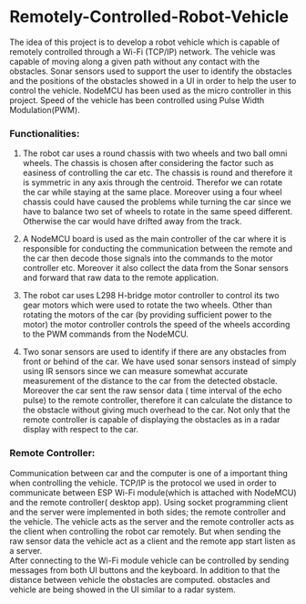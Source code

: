 # Remotely-Controlled-Robot-Vehicle

The idea of this project is to develop a robot vehicle which is capable of remotely controlled through a Wi-Fi (TCP/IP) network. 
The vehicle was capable of moving along a given path without any contact with the obstacles. 
Sonar sensors used to support the user to identify the obstacles and the positions of the obstacles showed in a UI in order 
to help the user to control the vehicle. NodeMCU has been used as the micro controller in this project. 
Speed of the vehicle has been controlled using Pulse Width Modulation(PWM). 

### Functionalities:
1. The robot car uses a round chassis with two wheels and two ball omni wheels. 
    The chassis is chosen after considering the factor such as easiness of controlling the car etc. 
    The chassis is round and therefore it is symmetric in any axis through the centroid. 
    Therefor we can rotate the car while staying at the same place. 
    Moreover using a four wheel chassis could have caused the problems while turning the car since we have to balance two set 	of wheels to rotate in the same speed different. 
    Otherwise the car would have drifted away from the track.

2. A NodeMCU board is used as the main controller of the car where it is responsible for conducting the communication between the remote and the car then decode those signals into the commands to the motor controller etc. 
    Moreover it also collect the data from the Sonar sensors and forward that raw data to the remote application. 

3. The robot car uses L298 H-bridge motor controller to control its two gear motors which were used to rotate the two wheels. 
    Other than rotating the motors of the car (by providing sufficient power to the motor) the motor controller controls the speed of the wheels according to the PWM commands from the NodeMCU.

4. Two sonar sensors are used to identify if there are any obstacles from front or behind of the car. 
    We have used sonar sensors instead of simply using IR sensors since we can measure somewhat accurate measurement of the distance to the car from the detected obstacle. 
    Moreover the car sent the raw sensor data ( time interval of the echo pulse) to the remote controller, therefore it can calculate the distance to the obstacle without giving much overhead to the car. 
    Not only that the remote controller is capable of displaying the obstacles as in a radar display with respect to the car.
    
### Remote Controller:
  Communication between car and the computer is one of a important thing when controlling the vehicle. 
  TCP/IP is the protocol we used in order to communicate between ESP Wi-Fi module(which is attached with NodeMCU) and the remote controller( desktop app). 
  Using socket programming client and the server were implemented in both sides; the remote controller and the vehicle. 
  The vehicle acts as the server and the remote controller acts as the client when controlling the robot car remotely. 
  But when sending the raw sensor data the vehicle act as a client and the remote app start listen as a server.  
  After connecting to the Wi-Fi module vehicle can be controlled by sending messages from both UI buttons and the keyboard. 
  In addition to that the distance between vehicle the obstacles are computed. 
  obstacles and vehicle are being showed in the UI similar to a radar system.

